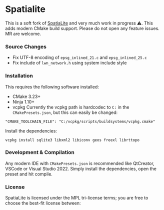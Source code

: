 # Spatialite
This is a soft fork of [SpatiaLite](https://www.gaia-gis.it/fossil/libspatialite/index) and very much work in progress ⚠️. This adds modern CMake build support. Please do not open any feature issues. MR are welcome.

### Source Changes
- Fix UTF-8 encoding of `epsg_inlined_21.c` and `epsg_inlined_25.c`
- Fix include of `lwn_network.h` using system include style

### Installation
This requires the following software installed:
- CMake 3.23+ 
- Ninja 1.10+
- vcpkg
Currently the vcpkg path is hardcodec to `C:` in the `CMakePresets.json`, but this can easily be changed:
```
"CMAKE_TOOLCHAIN_FILE": "C:/vcpkg/scripts/buildsystems/vcpkg.cmake"
```
Install the dependencies:
```
vcpkg install sqlite3 libxml2 libiconv geos freexl librttopo
```

### Development & Compilation
Any modern IDE with `CMakePresets.json` is recommended like QtCreator, VSCode or Visual Studio 2022. Simply install the dependencies, open the preset and hit compile.

### License
SpatiaLite is licensed under the MPL tri-license terms; you are free to choose the best-fit license between:
